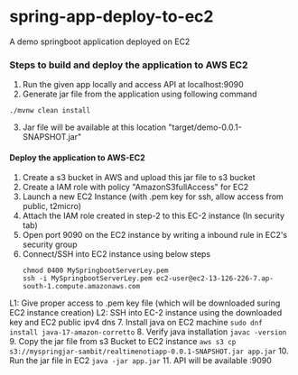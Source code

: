 # spring-app-deploy-to-ec2
A demo springboot application deployed on EC2

### Steps to build and deploy the application to AWS EC2
1. Run the given app locally and access API at localhost:9090
2. Generate jar file from the application using following command
```
./mvnw clean install   
```
3. Jar file will be available at this location "target/demo-0.0.1-SNAPSHOT.jar"

#### Deploy the application to AWS-EC2

1. Create a s3 bucket in AWS and upload this jar file to s3 bucket
2. Create a IAM role with policy "AmazonS3fullAccess" for EC2
3. Launch a new EC2 Instance (with .pem key for ssh, allow access from public, t2micro)
4. Attach the IAM role created in step-2 to this EC-2 instance (In security tab)
5. Open port 9090 on the EC2 instance by writing a inbound rule in EC2's security group
6. Connect/SSH into EC2 instance using below steps 
    ```
   chmod 0400 MySpringbootServerLey.pem 
   ssh -i MySpringbootServerLey.pem ec2-user@ec2-13-126-226-7.ap-south-1.compute.amazonaws.com
   ```
L1: Give proper access to .pem key file (which will be downloaded suring EC2 instance creation)
L2: SSH into EC-2 instance using the downloaded key and EC2 public ipv4 dns
7. Install java on EC2 machine `sudo dnf install java-17-amazon-corretto`
8. Verify java installation `javac -version`
9. Copy the jar file from s3 Bucket to EC2 instance
    `aws s3 cp s3://myspringjar-sambit/realtimenotiapp-0.0.1-SNAPSHOT.jar app.jar`
10. Run the jar file in EC2 `java -jar app.jar`
11. API will be available <ec2-ip>:9090